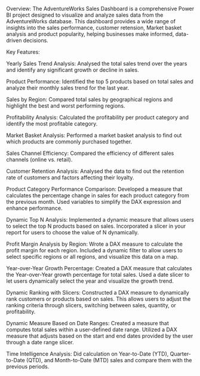 Overview:
The AdventureWorks Sales Dashboard is a comprehensive Power BI project designed to visualize and analyze sales data from the AdventureWorks database. This dashboard provides a wide range of insights into the sales performance, customer retension, Market basket analysis and product popularity, helping businesses make informed, data-driven decisions.

Key Features:

Yearly Sales Trend Analysis: Analysed the total sales trend over the years and identify any significant growth or decline in sales.

Product Performance: Identified the top 5 products based on total sales and analyze their monthly sales trend for the last year.

Sales by Region: Compared total sales by geographical regions and highlight the best and worst performing regions.

Profitability Analysis: Calculated the profitability per product category and identify the most profitable category.

Market Basket Analysis: Performed a market basket analysis to find out which products are commonly purchased together.

Sales Channel Efficiency: Compared the efficiency of different sales channels (online vs. retail).

Customer Retention Analysis: Analysed the data to find out the retention rate of customers and factors affecting their loyalty.

Product Category Performance Comparison: Developed a measure that calculates the percentage change in sales for each product category from the previous month. Used variables to simplify the DAX expression and enhance performance.

Dynamic Top N Analysis: Implemented a dynamic measure that allows users to select the top N products based on sales. Incorporated a slicer in your report for users to choose the value of N dynamically.

Profit Margin Analysis by Region: Wrote a DAX measure to calculate the profit margin for each region. Included a dynamic filter to allow users to select specific regions or all regions, and visualize this data on a map.

Year-over-Year Growth Percentage: Created a DAX measure that calculates the Year-over-Year growth percentage for total sales. Used a date slicer to let users dynamically select the year and visualize the growth trend.

Dynamic Ranking with Slicers: Constructed a DAX measure to dynamically rank customers or products based on sales. This allows users to adjust the ranking criteria through slicers, switching between sales, quantity, or profitability.

Dynamic Measure Based on Date Ranges: Created a measure that computes total sales within a user-defined date range. Utilized a DAX measure that adjusts based on the start and end dates provided by the user through a date range slicer.

Time Intelligence Analysis: Did calculation on Year-to-Date (YTD), Quarter-to-Date (QTD), and Month-to-Date (MTD) sales and compare them with the previous periods.
